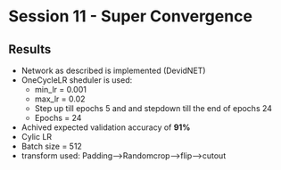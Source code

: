 # Session 11 - Super Convergence

## Results
 * Network as described is implemented (DevidNET)
 * OneCycleLR sheduler is used:
   - min_lr = 0.001
   - max_lr = 0.02
   - Step up till epochs 5 and and stepdown till the end of epochs 24
   - Epochs = 24
 * Achived expected validation accuracy of **91%**
 * Cylic LR
 * Batch size = 512
 * transform used: Padding-->Randomcrop-->flip-->cutout

